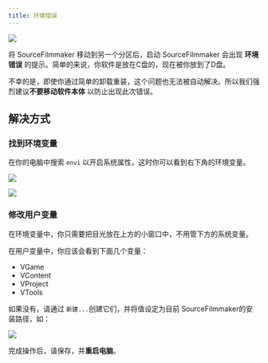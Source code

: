 ```yaml
---
title: 环境错误
---
```

![](https://img.imgdb.cn/item/6028c17fd2a061fec7ca632d.jpg)

将 SourceFilmmaker 移动到另一个分区后，启动 SourceFilmmaker 会出现 **环境错误** 的提示。简单的来说，你软件是放在C盘的，现在被你放到了D盘。

不幸的是，即使你通过简单的卸载重装，这个问题也无法被自动解决。所以我们强烈建议**不要移动软件本体** 以防止出现此次错误。

## 解决方式

### 找到环境变量

在你的电脑中搜索 `envi` 以开启系统属性，这时你可以看到右下角的环境变量。

![](https://img.imgdb.cn/item/6028bbe8d2a061fec7c7a591.jpg)

![](https://img.imgdb.cn/item/6028bc31d2a061fec7c7c947.jpg)

### 修改用户变量

在环境变量中，你只需要把目光放在上方的小窗口中，不用管下方的系统变量。

在用户变量中，你应该会看到下面几个变量：

- VGame
- VContent
- VProject
- VTools

如果没有，请通过 `新建...`创建它们，并将值设定为目前 SourceFilmmaker的安装路径，如：

![](https://img.imgdb.cn/item/6028c00ed2a061fec7c9a4dc.jpg)

完成操作后，请保存，并**重启电脑**。